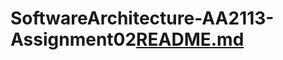 # SoftwareArchitecture-AA2113-Assignment02[README.md](https://github.com/AnujaLd/SoftwareArchitecture-AA2113-Assignment02/files/10325090/README.md)
